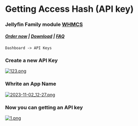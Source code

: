 # Getting Access Hash (API key)

### Jellyfin Family module **[WHMCS](https://puqcloud.com/link.php?id=77)** 

#####  [Order now](https://puqcloud.com/whmcs-module-jellyfin-family.php) | [Download](https://download.puqcloud.com/WHMCS/servers/PUQ_WHMCS-Jellyfin-Family/) | [FAQ](https://faq.puqcloud.com/)

```
Dashboard -> API Keys
```

### Create a new API Key

[![123.png](https://doc.puq.info/uploads/images/gallery/2023-11/scaled-1680-/123.png)](https://doc.puq.info/uploads/images/gallery/2023-11/123.png)

### Whrite an App Name

[![2023-11-02_12-27.png](https://doc.puq.info/uploads/images/gallery/2023-11/scaled-1680-/2023-11-02-12-27.png)](https://doc.puq.info/uploads/images/gallery/2023-11/2023-11-02-12-27.png)

### Now you can getting an API key

[![1.png](https://doc.puq.info/uploads/images/gallery/2023-11/scaled-1680-/1.png)](https://doc.puq.info/uploads/images/gallery/2023-11/1.png)